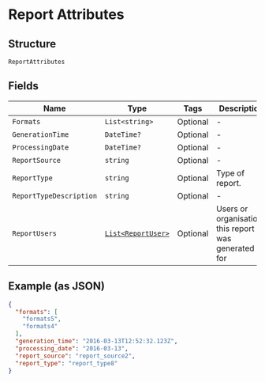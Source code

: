 
# Report Attributes

## Structure

`ReportAttributes`

## Fields

| Name | Type | Tags | Description |
|  --- | --- | --- | --- |
| `Formats` | `List<string>` | Optional | - |
| `GenerationTime` | `DateTime?` | Optional | - |
| `ProcessingDate` | `DateTime?` | Optional | - |
| `ReportSource` | `string` | Optional | - |
| `ReportType` | `string` | Optional | Type of report. |
| `ReportTypeDescription` | `string` | Optional | - |
| `ReportUsers` | [`List<ReportUser>`](../../doc/models/report-user.md) | Optional | Users or organisations this report was generated for |

## Example (as JSON)

```json
{
  "formats": [
    "formats5",
    "formats4"
  ],
  "generation_time": "2016-03-13T12:52:32.123Z",
  "processing_date": "2016-03-13",
  "report_source": "report_source2",
  "report_type": "report_type8"
}
```

